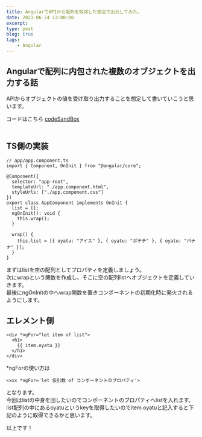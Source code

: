 ```yaml
---
title: AngularでAPIから配列を取得した想定で出力してみた。
date: 2021-06-24 13:00:00
excerpt:
type: post
blog: true
tags:
    - Angular
---
```



## Angularで配列に内包された複数のオブジェクトを出力する話
APIからオブジェクトの値を受け取り出力することを想定して書いていこうと思います。

コードはこちら
[codeSandBox](https://codesandbox.io/s/throbbing-wood-xs9dp?file=/src/app/app.component.html)  
<br>


## TS側の実装

```
// app/app.component.ts
import { Component, OnInit } from "@angular/core";

@Component({
  selector: "app-root",
  templateUrl: "./app.component.html",
  styleUrls: ["./app.component.css"]
})
export class AppComponent implements OnInit {
  list = [];
  ngOnInit(): void {
    this.wrap();
  }

  wrap() {
    this.list = [{ oyatu: "アイス" }, { oyatu: "ポテチ" }, { oyatu: "バナナ" }];
  }
}
```

まずはlistを空の配列としてプロパティを定義しましょう。  
次にwrapという関数を作成し、そこに空の配列listへオブジェクトを定義していきます。  
最後にngOnInitの中へwrap関数を置きコンポーネントの初期化時に発火されるようにします。


## エレメント側

```
<div *ngFor="let item of list">
  <h1>
    {{ item.oyatu }}
  </h1>
</div>
```
*ngForの使い方は
```
<xxx *ngFor='let 仮引数 of コンポーネントのプロパティ'>
```
となります。  
今回はlistの中身を回したいのでコンポーネントのプロパティへlistを入れます。  
list配列の中にあるoyatuというkeyを取得したいのでitem.oyatuと記入すると下記のように取得できるかと思います。

以上です！  